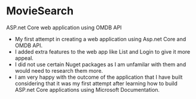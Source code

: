 # MovieSearch
ASP.net Core web application using OMDB API
- My first attempt in creating a web application using Asp.net Core and OMDB API.
- I added extra features to the web app like List and Login to give it more appeal.
- I did not use certain Nuget packages as I am unfamilar with them and would need to research them more.
- I am very happy with the outcome of the application that I have built considering that it was my first attempt after learning how to build ASP.net Core applications using Microsoft Documentation.
